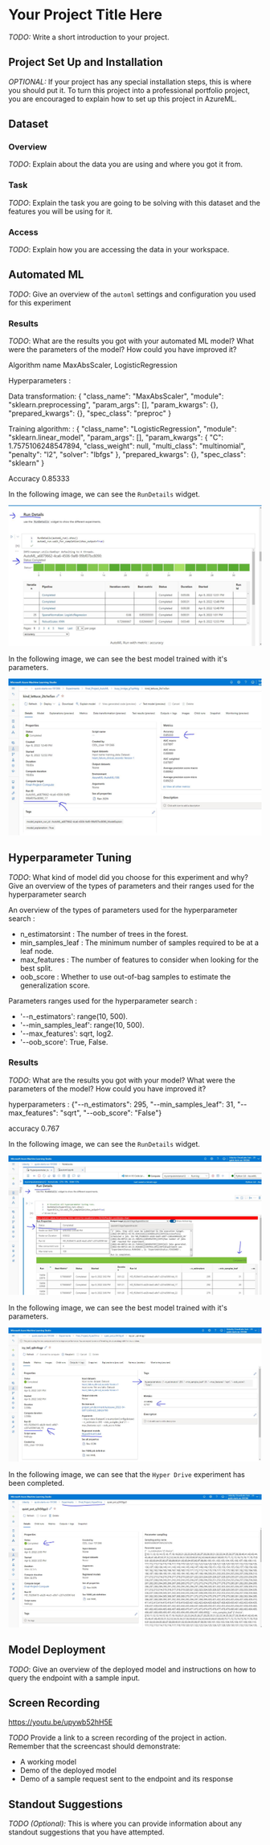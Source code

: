# Your Project Title Here

*TODO:* Write a short introduction to your project.

## Project Set Up and Installation
*OPTIONAL:* If your project has any special installation steps, this is where you should put it. To turn this project into a professional portfolio project, you are encouraged to explain how to set up this project in AzureML.

## Dataset

### Overview
*TODO*: Explain about the data you are using and where you got it from.

### Task
*TODO*: Explain the task you are going to be solving with this dataset and the features you will be using for it.

### Access
*TODO*: Explain how you are accessing the data in your workspace.

## Automated ML
*TODO*: Give an overview of the `automl` settings and configuration you used for this experiment

### Results
*TODO*: What are the results you got with your automated ML model? What were the parameters of the model? How could you have improved it?

Algorithm name
MaxAbsScaler, LogisticRegression

Hyperparameters : 

Data transformation:
{
    "class_name": "MaxAbsScaler",
    "module": "sklearn.preprocessing",
    "param_args": [],
    "param_kwargs": {},
    "prepared_kwargs": {},
    "spec_class": "preproc"
}

Training algorithm: :
{
    "class_name": "LogisticRegression",
    "module": "sklearn.linear_model",
    "param_args": [],
    "param_kwargs": {
        "C": 1.7575106248547894,
        "class_weight": null,
        "multi_class": "multinomial",
        "penalty": "l2",
        "solver": "lbfgs"
    },
    "prepared_kwargs": {},
    "spec_class": "sklearn"
}

Accuracy
0.85333

In the following image, we can see the `RunDetails` widget.

![Automl_RunDetails](screenshot/Automl_RunDetails.JPG)

In the following image, we can see the best model trained with it's parameters.

![Automl_Best_Model_Details_Run_Id](screenshot/Automl_Best_Model_Details_Run_Id.JPG)

## Hyperparameter Tuning
*TODO*: What kind of model did you choose for this experiment and why? Give an overview of the types of parameters and their ranges used for the hyperparameter search

An overview of the types of parameters used for the hyperparameter search :
- n_estimatorsint : The number of trees in the forest.
- min_samples_leaf : The minimum number of samples required to be at a leaf node.
- max_features : The number of features to consider when looking for the best split.
- oob_score : Whether to use out-of-bag samples to estimate the generalization score.

Parameters ranges used for the hyperparameter search :
- '--n_estimators': range(10, 500).
- '--min_samples_leaf': range(10, 500).
- '--max_features': sqrt, log2.
- '--oob_score': True, False.

### Results
*TODO*: What are the results you got with your model? What were the parameters of the model? How could you have improved it?

hyperparameters : {"--n_estimators": 295, "--min_samples_leaf": 31, "--max_features": "sqrt", "--oob_score": "False"}

accuracy
0.767

In the following image, we can see the `RunDetails` widget.

![HyperDrive_RunDetails](screenshot/HyperDrive_RunDetails.JPG)

In the following image, we can see the best model trained with it's parameters.

![HyperDrive_Best_Model](screenshot/HyperDrive_Best_Model.JPG)

In the following image, we can see that the `Hyper Drive` experiment has been completed.

![HyperDrive_Experiment_Completed](screenshot/HyperDrive_Experiment_Completed.JPG)

## Model Deployment
*TODO*: Give an overview of the deployed model and instructions on how to query the endpoint with a sample input.

## Screen Recording

https://youtu.be/upywb52hH5E

*TODO* Provide a link to a screen recording of the project in action. Remember that the screencast should demonstrate:
- A working model
- Demo of the deployed  model
- Demo of a sample request sent to the endpoint and its response

## Standout Suggestions
*TODO (Optional):* This is where you can provide information about any standout suggestions that you have attempted.
